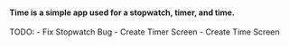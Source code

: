 #### Time is a simple app used for a stopwatch, timer, and time.
TODO: - Fix Stopwatch Bug
      - Create Timer Screen
      - Create Time Screen
